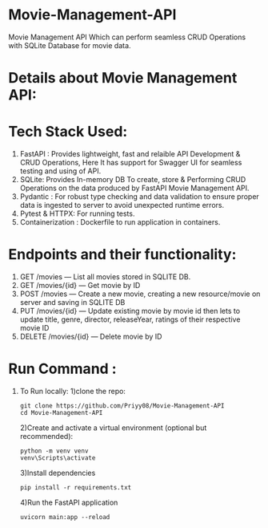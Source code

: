 # Movie-Management-API
Movie Management API Which can perform seamless CRUD Operations with SQLite Database for movie data.

# Details about Movie Management API:
# Tech Stack Used:
1) FastAPI : Provides lightweight, fast and relaible API Development & CRUD Operations, Here It has support for Swagger UI for seamless testing and using of API.
2) SQLite: Provides In-memory DB To create, store & Performing CRUD Operations on the data produced by FastAPI Movie Management API.
3) Pydantic : For robust type checking and data validation to ensure proper data is ingested to server to avoid unexpected runtime errors.
4) Pytest & HTTPX: For running tests.
5) Containerization : Dockerfile to run application in containers.

# Endpoints and their functionality:
1) GET /movies — List all movies stored in SQLITE DB.
2) GET /movies/{id} — Get movie by ID
3) POST /movies — Create a new movie, creating a new resource/movie on server and saving in SQLITE DB
4) PUT /movies/{id} — Update existing movie by movie id then lets to update title, genre, director, releaseYear, ratings of their respective movie ID
5) DELETE /movies/{id} — Delete movie by ID

# Run Command :
1) To Run locally:
   1\)clone the repo:
      ```
      git clone https://github.com/Priyy08/Movie-Management-API
      cd Movie-Management-API
      ```

   2\)Create and activate a virtual environment (optional but recommended):
     ```
     python -m venv venv
     venv\Scripts\activate
     ```
   3\)Install dependencies
   ```
   pip install -r requirements.txt
   ```
   4\)Run the FastAPI application
   ```
   uvicorn main:app --reload
   ```   
    
